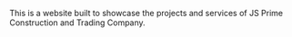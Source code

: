 This is a website built to showcase the projects and services of JS Prime Construction and Trading Company.
